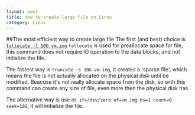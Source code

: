 ```yaml
---
layout: post
title: How to create large file on Linux
category: Linux
---
```


##The most efficient way to create large file
The first (and best) choice is [`fallocate -l 10G vm.img`](https://stackoverflow.com/questions/257844/quickly-create-a-large-file-on-a-linux-system/11779492#11779492)
`fallocate` is used for preallocate space for file, this command does not require IO operation to the data blocks, and not initialize the file.

The fastest way is `truncate -s 10G vm.img`, it creates a 'sparse file', which means the file is not actually allocated on the physical disk until be modified. Beacuse it's not really allocate space from the disk, so with this command can create any size of file, even more then the physical disk has.

The alternative way is use `dd if=/dev/zero of=vm.img bs=1 count=0 seek=10G`, it will initialize the file.


